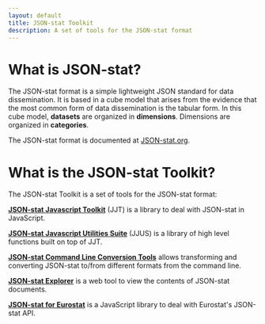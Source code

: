 ```yaml
---
layout: default
title: JSON-stat Toolkit
description: A set of tools for the JSON-stat format
---
```


# What is JSON-stat?

The JSON-stat format is a simple lightweight JSON standard for data dissemination. It is based in a cube model that arises from the evidence that the most common form of data dissemination is the tabular form. In this cube model, **datasets** are organized in **dimensions**. Dimensions are organized in **categories**.

The JSON-stat format is documented at [JSON-stat.org](https://json-stat.org/format/).

# What is the JSON-stat Toolkit?

The JSON-stat Toolkit is a set of tools for the JSON-stat format:

**[JSON-stat Javascript Toolkit](https://www.npmjs.com/package/jsonstat)** (JJT) is a library to deal with JSON-stat in JavaScript.

**[JSON-stat Javascript Utilities Suite](https://www.npmjs.com/package/jsonstat-utils)** (JJUS) is a library of high level functions built on top of JJT.

**[JSON-stat Command Line Conversion Tools](https://www.npmjs.com/package/jsonstat-conv)** allows transforming and converting JSON-stat to/from different formats from the command line.

**[JSON-stat Explorer](https://json-stat.com/explorer/)** is a web tool to view the contents of JSON-stat documents.

**[JSON-stat for Eurostat](https://www.npmjs.com/package/jsonstat-euro)** is a JavaScript library to deal with Eurostat's JSON-stat API.
